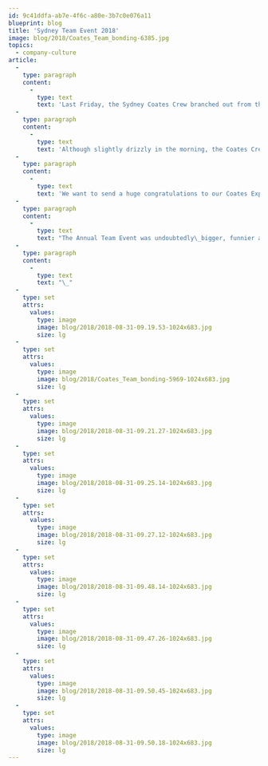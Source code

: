 ```yaml
---
id: 9c41ddfa-ab7e-4f6c-a80e-3b7c0e076a11
blueprint: blog
title: 'Sydney Team Event 2018'
image: blog/2018/Coates_Team_bonding-6385.jpg
topics:
  - company-culture
article:
  -
    type: paragraph
    content:
      -
        type: text
        text: 'Last Friday, the Sydney Coates Crew branched out from their average day at the office for the most anticipated event of the year, the Annual Team Event. The Sydney Coates Crew were randomly separated into teams and, to keep our traditions strong, were required to dress up based on what each believed to unite their team.'
  -
    type: paragraph
    content:
      -
        type: text
        text: 'Although slightly drizzly in the morning, the Coates Crew were kept busy with the Amazing Race inspired activities. The Sydney CBD was soon scattered with costumes ranging from explorers, gangsters, Where’s Wallies to fruit.'
  -
    type: paragraph
    content:
      -
        type: text
        text: 'We want to send a huge congratulations to our Coates Explorers who claimed victory in the end, although each and every crew member put in immense effort! Everyone was then welcomed with delicious food and drinks which helped them wind down and relax after the eventful morning.'
  -
    type: paragraph
    content:
      -
        type: text
        text: "The Annual Team Event was undoubtedly\_bigger, funnier and more exciting than the last and we can’t wait for next year’s!"
  -
    type: paragraph
    content:
      -
        type: text
        text: "\_"
  -
    type: set
    attrs:
      values:
        type: image
        image: blog/2018/2018-08-31-09.19.53-1024x683.jpg
        size: lg
  -
    type: set
    attrs:
      values:
        type: image
        image: blog/2018/Coates_Team_bonding-5969-1024x683.jpg
        size: lg
  -
    type: set
    attrs:
      values:
        type: image
        image: blog/2018/2018-08-31-09.21.27-1024x683.jpg
        size: lg
  -
    type: set
    attrs:
      values:
        type: image
        image: blog/2018/2018-08-31-09.25.14-1024x683.jpg
        size: lg
  -
    type: set
    attrs:
      values:
        type: image
        image: blog/2018/2018-08-31-09.27.12-1024x683.jpg
        size: lg
  -
    type: set
    attrs:
      values:
        type: image
        image: blog/2018/2018-08-31-09.48.14-1024x683.jpg
        size: lg
  -
    type: set
    attrs:
      values:
        type: image
        image: blog/2018/2018-08-31-09.47.26-1024x683.jpg
        size: lg
  -
    type: set
    attrs:
      values:
        type: image
        image: blog/2018/2018-08-31-09.50.45-1024x683.jpg
        size: lg
  -
    type: set
    attrs:
      values:
        type: image
        image: blog/2018/2018-08-31-09.50.18-1024x683.jpg
        size: lg
---
```

